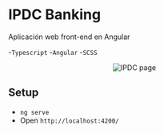 # IPDC Banking
Aplicación web front-end en Angular

-`Typescript` -`Angular` -`SCSS`

<p align="center">
  <img src="https://user-images.githubusercontent.com/87744767/155900403-d7de20c9-8273-4c13-a605-f34a8bee6bee.gif" alt="IPDC page">
</p>

## Setup 

- `ng serve`
- Open `http://localhost:4200/`
